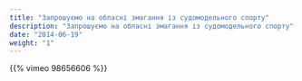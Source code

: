 ```yaml
---
title: "Запрошуємо на обласні змагання із судомодельного спорту"
description: "Запрошуємо на обласні змагання із судомодельного спорту"
date: "2014-06-19"
weight: "1"
---
```


{{% vimeo 98656606 %}}
